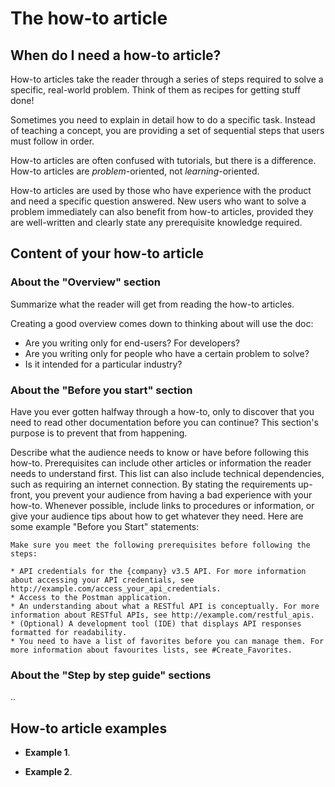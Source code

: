 # The how-to article

## When do I need a how-to article?

How-to articles take the reader through a series of steps required to solve a specific, real-world problem.
Think of them as recipes for getting stuff done!

Sometimes you need to explain in detail how to do a specific task. Instead of teaching a concept, you are providing a set of sequential
steps that users must follow in order.

How-to articles are often confused with tutorials, but there is a difference. How-to articles are _problem_-oriented, not _learning_-oriented.

How-to articles are used by those who have experience with the product and need a specific question answered.
New users who want to solve a problem immediately can also benefit from how-to articles, provided they are well-written and clearly state any prerequisite knowledge required.

## Content of your how-to article

### About the "Overview" section

Summarize what the reader will get from reading the how-to articles.

Creating a good overview comes down to thinking about will use the doc:

* Are you writing only for end-users? For developers?
* Are you writing only for people who have a certain problem to solve?
* Is it intended for a particular industry?

### About the "Before you start" section

Have you ever gotten halfway through a how-to, only to discover that you need to read other documentation before you can continue?
This section's purpose is to prevent that from happening.

Describe what the audience needs to know or have before following this how-to. Prerequisites can include other articles or information
the reader needs to understand first. This list can also include technical dependencies, such as requiring an internet connection.
By stating the requirements up-front, you prevent your audience from having a bad experience with your how-to.
Whenever possible, include links to procedures or information, or give your audience tips about how to get whatever they need.
Here are some example "Before you Start" statements:

```
Make sure you meet the following prerequisites before following the steps:

* API credentials for the {company} v3.5 API. For more information about accessing your API credentials, see http://example.com/access_your_api_credentials.
* Access to the Postman application.
* An understanding about what a RESTful API is conceptually. For more information about RESTful APIs, see http://example.com/restful_apis. 
* (Optional) A development tool (IDE) that displays API responses formatted for readability.
* You need to have a list of favorites before you can manage them. For more information about favourites lists, see #Create_Favorites.

```

### About the "Step by step guide" sections

..

## How-to article examples

* **Example 1**.

* **Example 2**.
